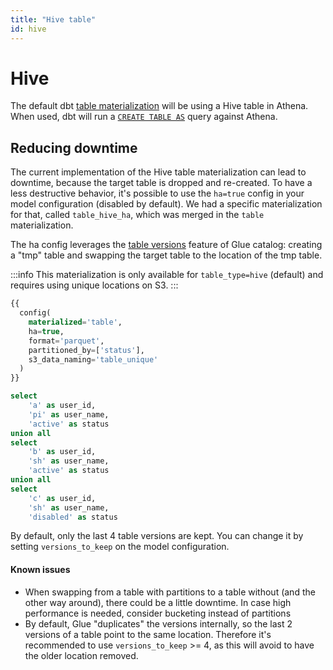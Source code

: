 ```yaml
---
title: "Hive table"
id: hive
---
```


# Hive

The default dbt [table materialization](https://docs.getdbt.com/docs/build/materializations#table) will be using a Hive 
table in Athena.
When used, dbt will run a [`CREATE TABLE AS`](https://docs.aws.amazon.com/athena/latest/ug/create-table-as.html) query 
against Athena.

<VersionBlock firstVersion="1.5">

## Reducing downtime

The current implementation of the Hive table materialization can lead to downtime, because the target table is 
dropped and re-created. To have a less destructive behavior, it's possible to use the `ha=true` config in your model
configuration (disabled by default). We had a specific materialization for that, called `table_hive_ha`, which was 
merged in the `table` materialization.

The ha config leverages the [table versions](https://docs.aws.amazon.com/glue/latest/webapi/API_GetTableVersions.html) 
feature of Glue catalog: creating a "tmp" table and swapping the target table to the location of the tmp table.

:::info
This materialization is only available for `table_type=hive` (default) and requires using unique locations on S3.
:::

```sql
{{
  config(
    materialized='table',
    ha=true,
    format='parquet',
    partitioned_by=['status'],
    s3_data_naming='table_unique'
  )
}}

select
    'a' as user_id,
    'pi' as user_name,
    'active' as status
union all
select
    'b' as user_id,
    'sh' as user_name,
    'active' as status
union all
select
    'c' as user_id,
    'sh' as user_name,
    'disabled' as status
```

By default, only the last 4 table versions are kept. You can change it by setting `versions_to_keep` on the model 
configuration.

#### Known issues

- When swapping from a table with partitions to a table without (and the other way around), there could be a little 
  downtime. In case high performance is needed, consider bucketing instead of partitions
- By default, Glue "duplicates" the versions internally, so the last 2 versions of a table point to the same location. 
  Therefore it's recommended to use `versions_to_keep` >= 4, as this will avoid to have the older location removed.

</VersionBlock>
